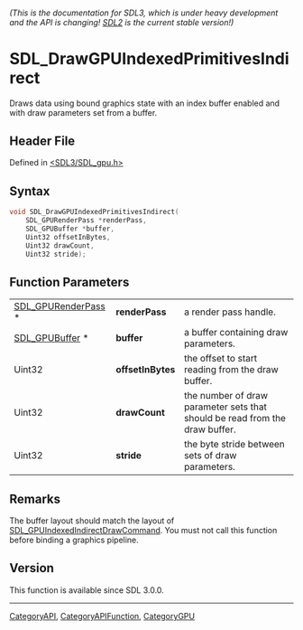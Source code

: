 ###### (This is the documentation for SDL3, which is under heavy development and the API is changing! [SDL2](https://wiki.libsdl.org/SDL2/) is the current stable version!)
# SDL_DrawGPUIndexedPrimitivesIndirect

Draws data using bound graphics state with an index buffer enabled and with draw parameters set from a buffer.

## Header File

Defined in [<SDL3/SDL_gpu.h>](https://github.com/libsdl-org/SDL/blob/main/include/SDL3/SDL_gpu.h)

## Syntax

```c
void SDL_DrawGPUIndexedPrimitivesIndirect(
    SDL_GPURenderPass *renderPass,
    SDL_GPUBuffer *buffer,
    Uint32 offsetInBytes,
    Uint32 drawCount,
    Uint32 stride);
```

## Function Parameters

|                                          |                   |                                                                             |
| ---------------------------------------- | ----------------- | --------------------------------------------------------------------------- |
| [SDL_GPURenderPass](SDL_GPURenderPass) * | **renderPass**    | a render pass handle.                                                       |
| [SDL_GPUBuffer](SDL_GPUBuffer) *         | **buffer**        | a buffer containing draw parameters.                                        |
| Uint32                                   | **offsetInBytes** | the offset to start reading from the draw buffer.                           |
| Uint32                                   | **drawCount**     | the number of draw parameter sets that should be read from the draw buffer. |
| Uint32                                   | **stride**        | the byte stride between sets of draw parameters.                            |

## Remarks

The buffer layout should match the layout of
[SDL_GPUIndexedIndirectDrawCommand](SDL_GPUIndexedIndirectDrawCommand). You
must not call this function before binding a graphics pipeline.

## Version

This function is available since SDL 3.0.0.

----
[CategoryAPI](CategoryAPI), [CategoryAPIFunction](CategoryAPIFunction), [CategoryGPU](CategoryGPU)

